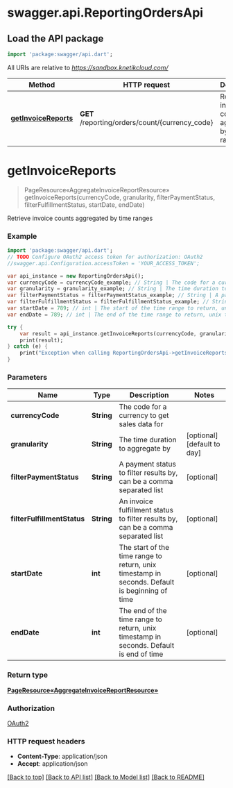 # swagger.api.ReportingOrdersApi

## Load the API package
```dart
import 'package:swagger/api.dart';
```

All URIs are relative to *https://sandbox.knetikcloud.com/*

Method | HTTP request | Description
------------- | ------------- | -------------
[**getInvoiceReports**](ReportingOrdersApi.md#getInvoiceReports) | **GET** /reporting/orders/count/{currency_code} | Retrieve invoice counts aggregated by time ranges


# **getInvoiceReports**
> PageResource«AggregateInvoiceReportResource» getInvoiceReports(currencyCode, granularity, filterPaymentStatus, filterFulfillmentStatus, startDate, endDate)

Retrieve invoice counts aggregated by time ranges

### Example 
```dart
import 'package:swagger/api.dart';
// TODO Configure OAuth2 access token for authorization: OAuth2
//swagger.api.Configuration.accessToken = 'YOUR_ACCESS_TOKEN';

var api_instance = new ReportingOrdersApi();
var currencyCode = currencyCode_example; // String | The code for a currency to get sales data for
var granularity = granularity_example; // String | The time duration to aggregate by
var filterPaymentStatus = filterPaymentStatus_example; // String | A payment status to filter results by, can be a comma separated list
var filterFulfillmentStatus = filterFulfillmentStatus_example; // String | An invoice fulfillment status to filter results by, can be a comma separated list
var startDate = 789; // int | The start of the time range to return, unix timestamp in seconds. Default is beginning of time
var endDate = 789; // int | The end of the time range to return, unix timestamp in seconds. Default is end of time

try { 
    var result = api_instance.getInvoiceReports(currencyCode, granularity, filterPaymentStatus, filterFulfillmentStatus, startDate, endDate);
    print(result);
} catch (e) {
    print("Exception when calling ReportingOrdersApi->getInvoiceReports: $e\n");
}
```

### Parameters

Name | Type | Description  | Notes
------------- | ------------- | ------------- | -------------
 **currencyCode** | **String**| The code for a currency to get sales data for | 
 **granularity** | **String**| The time duration to aggregate by | [optional] [default to day]
 **filterPaymentStatus** | **String**| A payment status to filter results by, can be a comma separated list | [optional] 
 **filterFulfillmentStatus** | **String**| An invoice fulfillment status to filter results by, can be a comma separated list | [optional] 
 **startDate** | **int**| The start of the time range to return, unix timestamp in seconds. Default is beginning of time | [optional] 
 **endDate** | **int**| The end of the time range to return, unix timestamp in seconds. Default is end of time | [optional] 

### Return type

[**PageResource«AggregateInvoiceReportResource»**](PageResource«AggregateInvoiceReportResource».md)

### Authorization

[OAuth2](../README.md#OAuth2)

### HTTP request headers

 - **Content-Type**: application/json
 - **Accept**: application/json

[[Back to top]](#) [[Back to API list]](../README.md#documentation-for-api-endpoints) [[Back to Model list]](../README.md#documentation-for-models) [[Back to README]](../README.md)

